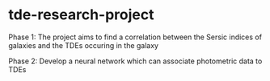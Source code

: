 # tde-research-project
Phase 1:
The project aims to find a correlation between the Sersic indices of galaxies and the TDEs occuring in the galaxy

Phase 2: 
Develop a neural network which can associate photometric data to TDEs

